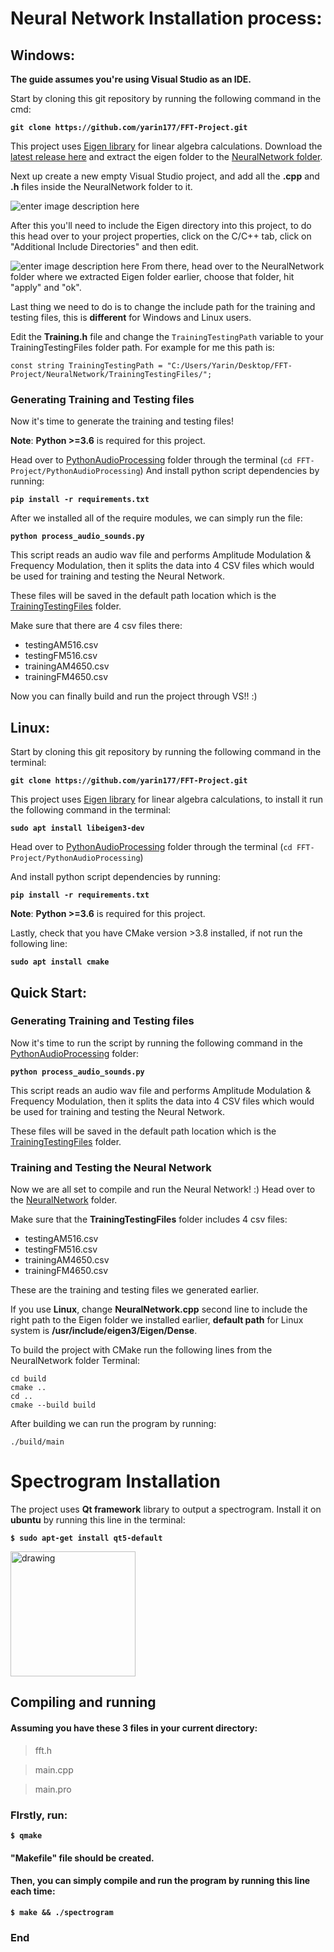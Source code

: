 







# Neural Network Installation process:
## Windows:
**The guide assumes you're using Visual Studio as an IDE.**

Start by cloning this git repository by running the following command in the cmd:

**`git clone https://github.com/yarin177/FFT-Project.git`**

This project uses [Eigen library](https://eigen.tuxfamily.org/) for linear algebra calculations.
Download the [latest release here](https://gitlab.com/libeigen/eigen/-/archive/3.3.9/eigen-3.3.9.zip) and extract the eigen folder to the [NeuralNetwork folder](https://github.com/yarin177/FFT-Project/tree/main/NeuralNetwork).

Next up create a new empty Visual Studio project, and add all the **.cpp** and **.h** files inside the NeuralNetwork folder to it.

![enter image description here](https://i.ibb.co/rc7DBxb/image.png)

After this you'll need to include the Eigen directory into this project, to do this head over to your project properties, click on the C/C++ tab, click on "Additional Include Directories" and then edit.

![enter image description here](https://i.ibb.co/DMPBty4/image.png)
From there, head over to the NeuralNetwork folder where we extracted Eigen folder earlier, choose that folder, hit "apply" and "ok".

Last thing we need to do is to change the include path for the training and testing files, this is **different** for Windows and Linux users.

Edit the **Training.h** file and change the `TrainingTestingPath` variable to your TrainingTestingFiles folder path.
For example for me this path is:

    const string TrainingTestingPath = "C:/Users/Yarin/Desktop/FFT-Project/NeuralNetwork/TrainingTestingFiles/";

### Generating Training and Testing files
Now it's time to generate the training and testing files!

**Note**: **Python >=3.6** is required for this project.

Head over to [PythonAudioProcessing](https://github.com/yarin177/FFT-Project/tree/main/PythonAudioProcessing) folder through the terminal (`cd FFT-Project/PythonAudioProcessing`)
And install python script dependencies by running:

**`pip install -r requirements.txt`**

After we installed all of the require modules, we can simply run the file:

**`python process_audio_sounds.py`**

This script reads an audio wav file and performs Amplitude Modulation & Frequency Modulation, then it splits the data into 4  CSV files which would be used for training and testing the Neural Network.


These files will be saved in the default path location which is the [TrainingTestingFiles](https://github.com/yarin177/FFT-Project/tree/main/NeuralNetwork/TrainingTestingFiles) folder.

Make sure that there are 4 csv files there:
 - testingAM516.csv 
 - testingFM516.csv  
 - trainingAM4650.csv 
 - trainingFM4650.csv

Now you can finally build and run the project through VS!! :)


## Linux:
Start by cloning this git repository by running the following command in the terminal:

**`git clone https://github.com/yarin177/FFT-Project.git`**

This project uses [Eigen library](https://eigen.tuxfamily.org/) for linear algebra calculations, to install it run the following command in the terminal:

**`sudo apt install libeigen3-dev`**

Head over to [PythonAudioProcessing](https://github.com/yarin177/FFT-Project/tree/main/PythonAudioProcessing) folder through the terminal (`cd FFT-Project/PythonAudioProcessing`)

And install python script dependencies by running:

**`pip install -r requirements.txt`**

**Note**: **Python >=3.6** is required for this project.

Lastly, check that you have CMake version >3.8 installed, if not run the following line:

**`sudo apt install cmake`**

## Quick Start:
### Generating Training and Testing files
Now it's time to run the script by running the following command in the [PythonAudioProcessing](https://github.com/yarin177/FFT-Project/tree/main/PythonAudioProcessing) folder:

**`python process_audio_sounds.py`**

This script reads an audio wav file and performs Amplitude Modulation & Frequency Modulation, then it splits the data into 4  CSV files which would be used for training and testing the Neural Network.


These files will be saved in the default path location which is the [TrainingTestingFiles](https://github.com/yarin177/FFT-Project/tree/main/NeuralNetwork/TrainingTestingFiles) folder.

### Training and Testing the Neural Network
Now we are all set to compile and run the Neural Network! :)
Head over to the [NeuralNetwork](https://github.com/yarin177/FFT-Project/tree/main/NeuralNetwork) folder.


Make sure that the **TrainingTestingFiles** folder includes 4 csv files:
 - testingAM516.csv 
 - testingFM516.csv  
 - trainingAM4650.csv 
 - trainingFM4650.csv

These are the training and testing files we generated earlier.

If you use **Linux**, change **NeuralNetwork.cpp** second line to include the right path to the Eigen folder we installed earlier, **default path** for Linux system is **/usr/include/eigen3/Eigen/Dense**.

To build the project with CMake run the following lines from the NeuralNetwork folder Terminal:

    cd build
    cmake ..
    cd ..
    cmake --build build
After building we can run the program by running:

    ./build/main 

# Spectrogram Installation 

The project uses **Qt framework**  library  to output a  spectrogram.
Install it on **ubuntu** by running this line in the terminal:

**`$ sudo apt-get install qt5-default`**

<img src="https://upload.wikimedia.org/wikipedia/commons/thumb/0/0b/Qt_logo_2016.svg/1200px-Qt_logo_2016.svg.png" alt="drawing" width="200"/>

## Compiling and running 
#### Assuming you have these  3 files in your current directory:

>fft.h

>main.cpp

>main.pro

### FIrstly, run:

**`$ qmake`** 

#### **"Makefile"** file should be created.

#### Then, you can simply compile and run the program by running this line each time:

**`$ make && ./spectrogram`**

### End
